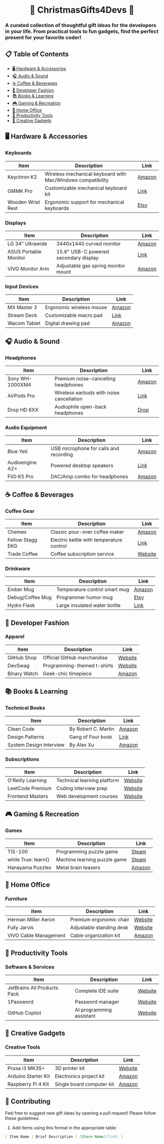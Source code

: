 <h1 align="center">🎁 ChristmasGifts4Devs 🎁</h1>

### A curated collection of thoughtful gift ideas for the developers in your life. From practical tools to fun gadgets, find the perfect present for your favorite coder!

## 📋 Table of Contents

- [🖥️ Hardware & Accessories](#-hardware--accessories)
- [🎧 Audio & Sound](#-audio--sound)
- [☕ Coffee & Beverages](#-coffee--beverages)
- [👕 Developer Fashion](#-developer-fashion)
- [📚 Books & Learning](#-books--learning)
- [🎮 Gaming & Recreation](#-gaming--recreation)
- [🏢 Home Office](#-home-office)
- [🔧 Productivity Tools](#-productivity-tools)
- [🎨 Creative Gadgets](#-creative-gadgets)

## 🖥️ Hardware & Accessories

### Keyboards
| Item | Description | Link |
|------|-------------|------|
| Keychron K2 | Wireless mechanical keyboard with Mac/Windows compatibility | [Amazon](https://example.com) |
| GMMK Pro | Customizable mechanical keyboard kit | [Link](https://example.com) |
| Wooden Wrist Rest | Ergonomic support for mechanical keyboards | [Etsy](https://example.com) |

### Displays
| Item | Description | Link |
|------|-------------|------|
| LG 34" Ultrawide | 3440x1440 curved monitor | [Amazon](https://example.com) |
| ASUS Portable Monitor | 15.6" USB-C powered secondary display | [Link](https://example.com) |
| VIVO Monitor Arm | Adjustable gas spring monitor mount | [Amazon](https://example.com) |

### Input Devices
| Item | Description | Link |
|------|-------------|------|
| MX Master 3 | Ergonomic wireless mouse | [Amazon](https://example.com) |
| Stream Deck | Customizable macro pad | [Link](https://example.com) |
| Wacom Tablet | Digital drawing pad | [Amazon](https://example.com) |

## 🎧 Audio & Sound

### Headphones
| Item | Description | Link |
|------|-------------|------|
| Sony WH-1000XM4 | Premium noise-cancelling headphones | [Amazon](https://example.com) |
| AirPods Pro | Wireless earbuds with noise cancellation | [Link](https://example.com) |
| Drop HD 6XX | Audiophile open-back headphones | [Drop](https://example.com) |

### Audio Equipment
| Item | Description | Link |
|------|-------------|------|
| Blue Yeti | USB microphone for calls and recording | [Amazon](https://example.com) |
| Audioengine A2+ | Powered desktop speakers | [Link](https://example.com) |
| FiiO K5 Pro | DAC/Amp combo for headphones | [Amazon](https://example.com) |

## ☕ Coffee & Beverages

### Coffee Gear
| Item | Description | Link |
|------|-------------|------|
| Chemex | Classic pour-over coffee maker | [Amazon](https://example.com) |
| Fellow Stagg EKG | Electric kettle with temperature control | [Link](https://example.com) |
| Trade Coffee | Coffee subscription service | [Website](https://example.com) |

### Drinkware
| Item | Description | Link |
|------|-------------|------|
| Ember Mug | Temperature control smart mug | [Amazon](https://example.com) |
| Debug/Coffee Mug | Programmer humor mug | [Etsy](https://example.com) |
| Hydro Flask | Large insulated water bottle | [Link](https://example.com) |

## 👕 Developer Fashion

### Apparel
| Item | Description | Link |
|------|-------------|------|
| GitHub Shop | Official GitHub merchandise | [Website](https://example.com) |
| DevSwag | Programming-themed t-shirts | [Website](https://example.com) |
| Binary Watch | Geek-chic timepiece | [Amazon](https://example.com) |

## 📚 Books & Learning

### Technical Books
| Item | Description | Link |
|------|-------------|------|
| Clean Code | By Robert C. Martin | [Amazon](https://example.com) |
| Design Patterns | Gang of Four book | [Link](https://example.com) |
| System Design Interview | By Alex Xu | [Amazon](https://example.com) |

### Subscriptions
| Item | Description | Link |
|------|-------------|------|
| O'Reilly Learning | Technical learning platform | [Website](https://example.com) |
| LeetCode Premium | Coding interview prep | [Website](https://example.com) |
| Frontend Masters | Web development courses | [Website](https://example.com) |

## 🎮 Gaming & Recreation

### Games
| Item | Description | Link |
|------|-------------|------|
| TIS-100 | Programming puzzle game | [Steam](https://example.com) |
| while True: learn() | Machine learning puzzle game | [Steam](https://example.com) |
| Hanayama Puzzles | Metal brain teasers | [Amazon](https://example.com) |

## 🏢 Home Office

### Furniture
| Item | Description | Link |
|------|-------------|------|
| Herman Miller Aeron | Premium ergonomic chair | [Website](https://example.com) |
| Fully Jarvis | Adjustable standing desk | [Website](https://example.com) |
| VIVO Cable Management | Cable organization kit | [Amazon](https://example.com) |

## 🔧 Productivity Tools

### Software & Services
| Item | Description | Link |
|------|-------------|------|
| JetBrains All Products Pack | Complete IDE suite | [Website](https://example.com) |
| 1Password | Password manager | [Website](https://example.com) |
| GitHub Copilot | AI programming assistant | [Website](https://example.com) |

## 🎨 Creative Gadgets

### Creative Tools
| Item | Description | Link |
|------|-------------|------|
| Prusa i3 MK3S+ | 3D printer kit | [Website](https://example.com) |
| Arduino Starter Kit | Electronics project kit | [Amazon](https://example.com) |
| Raspberry Pi 4 Kit | Single board computer kit | [Amazon](https://example.com) |

## 🤝 Contributing

Feel free to suggest new gift ideas by opening a pull request! Please follow these guidelines:

1. Add items using this format in the appropriate table:
```markdown
| Item Name | Brief Description | [Store Name](link) |
